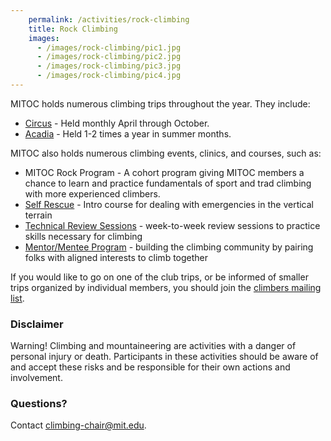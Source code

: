 ```yaml
---
    permalink: /activities/rock-climbing
    title: Rock Climbing
    images:
      - /images/rock-climbing/pic1.jpg
      - /images/rock-climbing/pic2.jpg
      - /images/rock-climbing/pic3.jpg
      - /images/rock-climbing/pic4.jpg
---
```


MITOC holds numerous climbing trips throughout the year. They include:

*   [Circus](/events/circus) - Held monthly April through October.
*   [Acadia](/events/acadia) - Held 1-2 times a year in summer months.

MITOC also holds numerous climbing events, clinics, and courses, such as:

*   MITOC Rock Program - A cohort program giving MITOC members a chance to learn and practice fundamentals of sport and trad climbing with more experienced climbers.
*   [Self Rescue](/events/courses) - Intro course for dealing with emergencies in the vertical terrain
*   [Technical Review Sessions](/events/trs) - week-to-week review sessions to practice skills necessary for climbing
*   [Mentor/Mentee Program](/activities/rock-climbing/mentor-mentee) - building the climbing community by pairing folks with aligned interests to climb together

If you would like to go on one of the club trips, or be informed of smaller trips organized by individual members, you should join the [climbers mailing list](http://mailman.mit.edu/mailman/listinfo/climbers).

### Disclaimer

Warning! Climbing and mountaineering are activities with a danger of personal injury or death. Participants in these activities should be aware of and accept these risks and be responsible for their own actions and involvement.

### Questions?

Contact [climbing-chair@mit.edu](mailto:climbing-chair@mit.edu).
